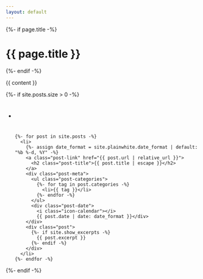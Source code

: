```yaml
---
layout: default
---
```


{%- if page.title -%}
  <h1 class="page-heading">{{ page.title }}</h1>
{%- endif -%}

{{ content }}

{%- if site.posts.size > 0 -%}
  <ul class="posts">
    <li>
      <h1 id="posts-label"></h1>
    </li>

    {%- for post in site.posts -%}
      <li>
        {%- assign date_format = site.plainwhite.date_format | default: "%b %-d, %Y" -%}
        <a class="post-link" href="{{ post.url | relative_url }}">
          <h2 class="post-title">{{ post.title | escape }}</h2>
        </a>
        <div class="post-meta">
          <ul class="post-categories">
            {%- for tag in post.categories -%}
              <li>{{ tag }}</li>
            {%- endfor -%}
          </ul>
          <div class="post-date">
            <i class="icon-calendar"></i>
            {{ post.date | date: date_format }}</div>
        </div>
        <div class="post">
          {%- if site.show_excerpts -%}
            {{ post.excerpt }}
          {%- endif -%}
        </div>
      </li>
    {%- endfor -%}
  </ul>

  <!-- <p class="feed-subscribe"><svg class="svg-icon orange">
		<use xlink:href="{{ '/assets/minima-social-icons.svg#rss' | relative_url }}"></use>
	</svg><a href="{{ "/feed.xml" | relative_url }}">Subscribe</a></p> -->
{%- endif -%}
